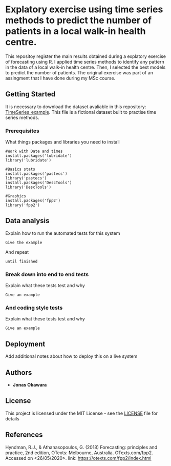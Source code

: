 # Explatory exercise using time series methods to predict the number of patients in a local walk-in health centre. 
This repositoy register the main results obtained during a explatory exercise of forecasting using R. I applied time series methods to identify any pattern in the data of a local walk-in health centre. Then, I selected the best models to predict the number of patients. The original exercise was part of an assingment that I have done during my MSc course. 

## Getting Started
It is necessary to download the dataset avaliable in this repository: [TimeSeries_example](TimeSeries_example.xlsx). This file is a fictional dataset built to practise time series methods. 

### Prerequisites

What things packages and libraries you need to install

```
#Work with Date and times
install.packages('lubridate')
library('lubridate')

#Basics stats
install.packages('pastecs')
library('pastecs')
install.packages('DescTools')
library('DescTools')

#Graphics
install.packages('fpp2')
library('fpp2')

```

## Data analysis

Explain how to run the automated tests for this system
```
Give the example
```

And repeat

```
until finished
```


### Break down into end to end tests

Explain what these tests test and why

```
Give an example
```

### And coding style tests

Explain what these tests test and why

```
Give an example
```

## Deployment

Add additional notes about how to deploy this on a live system


## Authors

* **Jonas Okawara** 

## License

This project is licensed under the MIT License - see the [LICENSE](LICENSE) file for details

## References

Hyndman, R.J., & Athanasopoulos, G. (2018) Forecasting: principles and practice, 2nd edition, OTexts: Melbourne, Australia. OTexts.com/fpp2. Accessed on <26/05/2020>. link: https://otexts.com/fpp2/index.html
